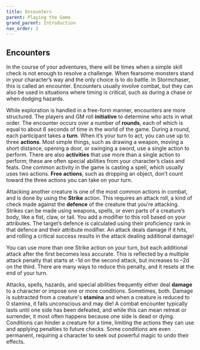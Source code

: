 ```yaml
---
title: Encounters
parent: Playing the Game
grand_parent: Introduction
nav_order: 2
---
```


## Encounters
In the course of your adventures, there will be times when a simple skill check is not enough to resolve a challenge. When fearsome monsters stand in your character’s way and the only choice is to do battle. In Stormchaser, this is called an encounter. Encounters usually involve combat, but they can also be used in situations where timing is critical, such as during a chase or when dodging hazards.

While exploration is handled in a free-form manner, encounters are more structured. The players and GM roll **initiative** to determine who acts in what order. The encounter occurs over a number of **rounds**, each of which is equal to about 6 seconds of time in the world of the game. During a round, each participant takes a **turn**. When it’s your turn to act, you can use up to three **actions**. Most simple things, such as drawing a weapon, moving a short distance, opening a door, or swinging a sword, use a single action to perform. There are also **activities** that use more than a single action to perform; these are often special abilities from your character’s class and feats. One common activity in the game is casting a spell, which usually uses two actions. **Free actions**, such as dropping an object, don’t count toward the three actions you can take on your turn.

Attacking another creature is one of the most common actions in combat, and is done by using the **Strike** action. This requires an attack roll, a kind of check made against the **defence** of the creature that you’re attacking. Strikes can be made using weapons, spells, or even parts of a creature’s body, like a fist, claw, or tail. You add a modifier to this roll based on your attributes. The target’s defence is calculated using their proficiency rank in that defence and their attribute modifier. An attack deals damage if it hits, and rolling a critical success results in the attack dealing additional damage!

You can use more than one Strike action on your turn, but each additional attack after the first becomes less accurate. This is reflected by a multiple attack penalty that starts at -1d on the second attack, but increases to –2d on the third. There are many ways to reduce this penalty, and it resets at the end of your turn.

Attacks, spells, hazards, and special abilities frequently either deal **damage** to a character or impose one or more conditions. Sometimes, both. Damage is subtracted from a creature's **stamina**
and when a creature is reduced to 0 stamina, it falls unconscious and may die! A combat encounter typically lasts until one side has been defeated, and while this can mean retreat or surrender, it most often happens because one side is dead or dying. Conditions can hinder a creature for a time, limiting the actions they can use and applying penalties to future checks. Some conditions are even permanent, requiring a character to seek out powerful magic to undo their effects.
